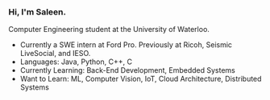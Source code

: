 ### Hi, I'm Saleen.

Computer Engineering student at the University of Waterloo.

- Currently a SWE intern at Ford Pro. Previously at Ricoh, Seismic LiveSocial, and IESO.
- Languages: Java, Python, C++, C
- Currently Learning: Back-End Development, Embedded Systems
- Want to Learn: ML, Computer Vision, IoT, Cloud Architecture, Distributed Systems
